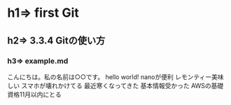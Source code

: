 # h1=> first Git
## h2=> 3.3.4 Gitの使い方
### h3=> example.md

こんにちは。私の名前は○○です。
hello world!
nanoが便利
レモンティー美味しい
スマホが壊れかけてる
最近寒くなってきた
基本情報受かった
AWSの基礎資格11月以内にとる
